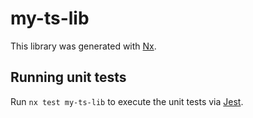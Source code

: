 # my-ts-lib

This library was generated with [Nx](https://nx.dev).

## Running unit tests

Run `nx test my-ts-lib` to execute the unit tests via [Jest](https://jestjs.io).
